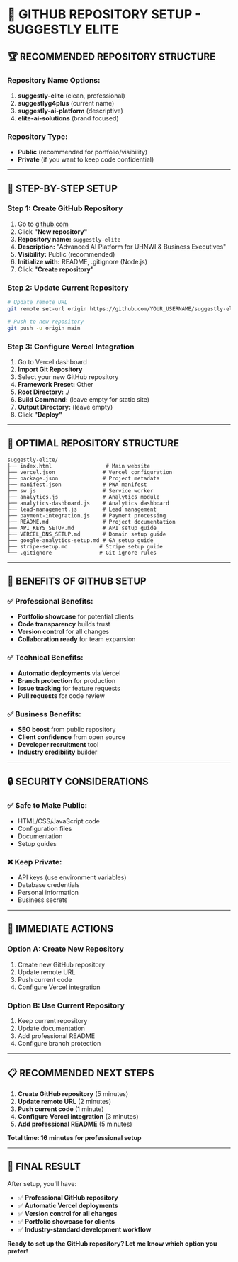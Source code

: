 # 🚀 GITHUB REPOSITORY SETUP - SUGGESTLY ELITE

## 🏆 **RECOMMENDED REPOSITORY STRUCTURE**

### **Repository Name Options:**
1. **suggestly-elite** (clean, professional)
2. **suggestlyg4plus** (current name)
3. **suggestly-ai-platform** (descriptive)
4. **elite-ai-solutions** (brand focused)

### **Repository Type:**
- **Public** (recommended for portfolio/visibility)
- **Private** (if you want to keep code confidential)

---

## 🔧 **STEP-BY-STEP SETUP**

### **Step 1: Create GitHub Repository**
1. Go to [github.com](https://github.com)
2. Click **"New repository"**
3. **Repository name:** `suggestly-elite`
4. **Description:** "Advanced AI Platform for UHNWI & Business Executives"
5. **Visibility:** Public (recommended)
6. **Initialize with:** README, .gitignore (Node.js)
7. Click **"Create repository"**

### **Step 2: Update Current Repository**
```bash
# Update remote URL
git remote set-url origin https://github.com/YOUR_USERNAME/suggestly-elite.git

# Push to new repository
git push -u origin main
```

### **Step 3: Configure Vercel Integration**
1. Go to Vercel dashboard
2. **Import Git Repository**
3. Select your new GitHub repository
4. **Framework Preset:** Other
5. **Root Directory:** ./
6. **Build Command:** (leave empty for static site)
7. **Output Directory:** (leave empty)
8. Click **"Deploy"**

---

## 📁 **OPTIMAL REPOSITORY STRUCTURE**

```
suggestly-elite/
├── index.html                 # Main website
├── vercel.json               # Vercel configuration
├── package.json              # Project metadata
├── manifest.json             # PWA manifest
├── sw.js                     # Service worker
├── analytics.js              # Analytics module
├── analytics-dashboard.js    # Analytics dashboard
├── lead-management.js        # Lead management
├── payment-integration.js    # Payment processing
├── README.md                 # Project documentation
├── API_KEYS_SETUP.md         # API setup guide
├── VERCEL_DNS_SETUP.md       # Domain setup guide
├── google-analytics-setup.md # GA setup guide
├── stripe-setup.md          # Stripe setup guide
└── .gitignore               # Git ignore rules
```

---

## 🎯 **BENEFITS OF GITHUB SETUP**

### **✅ Professional Benefits:**
- **Portfolio showcase** for potential clients
- **Code transparency** builds trust
- **Version control** for all changes
- **Collaboration ready** for team expansion

### **✅ Technical Benefits:**
- **Automatic deployments** via Vercel
- **Branch protection** for production
- **Issue tracking** for feature requests
- **Pull requests** for code review

### **✅ Business Benefits:**
- **SEO boost** from public repository
- **Client confidence** from open source
- **Developer recruitment** tool
- **Industry credibility** builder

---

## 🔒 **SECURITY CONSIDERATIONS**

### **✅ Safe to Make Public:**
- HTML/CSS/JavaScript code
- Configuration files
- Documentation
- Setup guides

### **❌ Keep Private:**
- API keys (use environment variables)
- Database credentials
- Personal information
- Business secrets

---

## 🚀 **IMMEDIATE ACTIONS**

### **Option A: Create New Repository**
1. Create new GitHub repository
2. Update remote URL
3. Push current code
4. Configure Vercel integration

### **Option B: Use Current Repository**
1. Keep current repository
2. Update documentation
3. Add professional README
4. Configure branch protection

---

## 📋 **RECOMMENDED NEXT STEPS**

1. **Create GitHub repository** (5 minutes)
2. **Update remote URL** (2 minutes)
3. **Push current code** (1 minute)
4. **Configure Vercel integration** (3 minutes)
5. **Add professional README** (5 minutes)

**Total time: 16 minutes for professional setup**

---

## 🎉 **FINAL RESULT**

After setup, you'll have:
- ✅ **Professional GitHub repository**
- ✅ **Automatic Vercel deployments**
- ✅ **Version control for all changes**
- ✅ **Portfolio showcase for clients**
- ✅ **Industry-standard development workflow**

**Ready to set up the GitHub repository? Let me know which option you prefer!**
